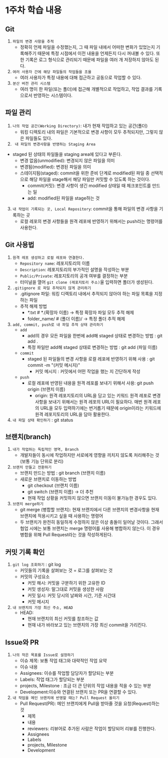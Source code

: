  # 1주차 학습 내용

## Git 
1. `파일의 변경 사항을 추적`
    - 정확히 언제 파일을 수정했는지,  그 때 파일 내에서 어떠한 변화가 있었는지 기록해주기 때문에 특정 시점에서 이전 내용을 언제든지 다시 꺼내볼 수 있다. 또한 기록은 로그 형식으로 관리되기 때문에 파일을 여러 개 저장하지 않아도 된다.
2. `여러 사용자 간에 해당 파일들의 작업들을 조율`
    - 여러 사용자가 특정 내용에 대해 접근하고 공동으로 작업할 수 있다.
3. `분산 버전 관리 시스템`
    - 여러 명이 한 파일(또는 폴더)에 접근해 개별적으로 작업하고, 작업 결과를 기록으로서 반영하는 시스템이다.

## 파일 관리
1. `나의 작업 공간(Working Directory)`: 내가 현재 작업하고 있는 공간(폴더)
    - 워킹 디렉토리 내의 파일은 기본적으로 변경 사항이 모두 추적되지만, 그렇지 않은 파일들도 있다.
2. ` 내 파일의 변경사항을 반영하는 Staging Area`
- staged 된 상태의 파일들을 staging area에 있다고 부른다.
    - 변경 없음(unmodified): 변경되지 않은 파일을 의미
    - 변경됨(modified): 변경된 파일을 의미
    - 스테이지됨(staged): commit을 위한 준비 단계로 modified된 파일 중 선택적으로 해당 파일을 stage해서 해당 파일만 커밋할 수 있도록 하는 것이다.
        - commit(커밋): 변경 사항이 생긴 modified 상태일 때 체크포인트를 만드는 일
        - add: modified된 파일을 stage하는 것
    
3. `내 작업이 기록되는 곳, Local Repository`: commit을 통해 파일의 변경 사항을 기록하는 곳
    - 로컬 레포의 변경 사항들을 원격 레포에 반영하기 위해서는 push라는 명령어를 사용한다.

## Git 사용법
1. `원격 레포 생성하고 로컬 레포와 연결한다.`
    - `Repository name`: 레포지토리의 이름
    - `Description`: 레포지토리의 부가적인 설명을 작성하는 부분
    - `Public/Private`: 레포지토리의 공개 여부를 결정하는 부분
    - 터미널을 열어 `git clone (레포지토리 주소)`울 입력하면 폴더가 생성된다.
2. `.gitignore 로 파일 추적되지 않게 관리하기`
    - .gitignore 파일: 워킹 디렉토리 내에서 추적되지 않아야 하는 파일 목록을 지정하는 파일
    - 추적 해제 방법
        - *.txt # *.(확장자 이름) -> 특정 확장자 파일 모두 추적 해제
        - folder_name/ # (폴더 이름)/ -> 특정 폴더 추적 해제
3. `add, commit, push로 내 파일 추적 상태 관리하기`
    - `add`
        - add의 경우 모든 파일을 한번에 add해 staged 상태로 변경하는 방법 : git add .
        -  특정 파일만 add해 staged 상태로 변경하는 방법 : git add (파일 이름)
    -  `commit`
        - staged 된 파일들의 변경 사항을 로컬 레포에 반영하기 위해 사용 : git commit -m "(커밋 메시지)"
            - 커밋 메시지 : 커밋에서 어떤 작업을 했는 지 간단하게 작성
    - `push`
        - 로컬 레포에 반영된 내용을 원격 레포를 보내기 위해서 사용: git push origin (브랜치 이름)
            - origin: 원격 레포지토리의 URL을 담고 있는 키워드
            원격 레포로 변경 사항을 보내기 위해서는 원격 레포의 URL이 필요하다. 매번 원격 레포의 URL을 모두 입력하기에는 번거롭기 때문에 origin이라는 키워드에 원격 레포지토리의 URL을 담아 활용한다.
4. `내 파일 상태 확인하기` : git status

## 브랜치(branch)
1. `내가 작업하는 독립적인 영역, Branch`
    - 개발자들이 동시에 작업하지만 서로에게 영향을 끼치지 않도록 처리해주는 것 (보통 기능 단위로 분리)
2. `브랜치 만들고 전환하기`
    - 브랜치 만드는 방법 : git branch (브랜치 이름)
    - 새로운 브랜치로 이동하는 방법
        - git checkout (브랜치 이름)
        - git switch (브랜치 이름) -> 더 추천
        - 현재 작업 상황을 커밋하지 않으면 브랜치 이동이 불가능한 경우도 있다.
3. `브랜치 merge하기`
    - git merge (병합할 브랜치): 현재 브랜치에서 다른 브랜치의 변경사항을 현재 브랜치에 적용시키고 싶을 때 사용하는 명령어
    - 두 브랜치가 완전히 동일하게 수정하지 않은 이상 충돌이 일어날 것이다. 그래서 협업 시에는 보통 브랜치는 merge 명령어를 사용해 병합하지 않는다. 이 경우 병합을 위해 Pull Request라는 것을 작성하게된다.

## 커밋 기록 확인
1. `git log 조회하기` : git log
    - 커밋들의 기록을 살펴보는 것 = 로그를 살펴보는 것
    - 커밋의 구성요소
        - 커밋 해시: 커밋을 구분하기 위한 고유한 ID
        - 커밋 생성자: 말그대로 커밋을 생성한 사람
        - 커밋 일시: 커밋 당시의 날짜와 시간, 기준 시간대
        - 커밋 메시지  
2. `내 브랜치의 가장 최신 주소, HEAD` 
    - HEAD:
        - 현재 브랜치의 최신 커밋를 참조하는 값
        - 현재 내가 바라보고 있는 브랜치의 가장 최신 commit을 가리킨다.

## Issue와 PR
1.  `나의 작은 목표를 Issue로 설정하기`
    - 이슈 제목: 보통 작업 태그와 대략적인 작업 요약
    - 이슈 내용
    - Assignees: 이슈를 작업할 담당자가 할당되는 부분
    - Labels: 작업 태그가 할당되는 부분
    - projects, Milestone : 조금 더 큰 단위의 작업 내용을 적을 수 있는 부분
    - Development:이슈와 연결된 브랜치 또는 PR을 연결할 수 있다.
2. `내 작업을 메인 브랜치에 반영할 때는? Pull Request 올리기`
    - Pull Request(PR):  메인 브랜치에게 Pull을 받아줄 것을 요청(Request)하는 것
        - 제목
        - 내용
        - reviewers: 리뷰어로 추가된 사람은 작업이 할당되어 리뷰를 진행한다.
        - Assignees
        - Labels
        - projects, Milestone 
        - Development